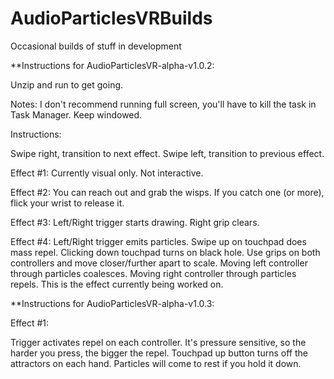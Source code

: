 # AudioParticlesVRBuilds
Occasional builds of stuff in development

**Instructions for AudioParticlesVR-alpha-v1.0.2:

Unzip and run to get going.

Notes:
I don't recommend running full screen, you'll have to kill the task in Task Manager. Keep windowed.

Instructions:

Swipe right, transition to next effect.
Swipe left, transition to previous effect.

Effect #1:
Currently visual only. Not interactive.

Effect #2:
You can reach out and grab the wisps. If you catch one (or more), flick your wrist to release it.

Effect #3:
Left/Right trigger starts drawing. Right grip clears.

Effect #4:
Left/Right trigger emits particles. Swipe up on touchpad does mass repel.  Clicking down touchpad turns on black hole. Use grips on both controllers and move closer/further apart to scale. Moving left controller through particles coalesces. Moving right controller through particles repels. This is the effect currently being worked on.

**Instructions for AudioParticlesVR-alpha-v1.0.3:

Effect #1:

Trigger activates repel on each controller. It's pressure sensitive, so the harder you press, the bigger the repel.
Touchpad up button turns off the attractors on each hand. Particles will come to rest if you hold it down.
